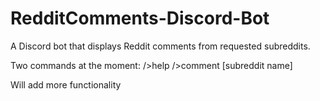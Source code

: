 # RedditComments-Discord-Bot
A Discord bot that displays Reddit comments from requested subreddits.

Two commands at the moment: 
/>help
/>comment [subreddit name]

Will add more functionality
